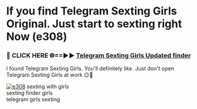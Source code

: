 # If you find Telegram Sexting Girls Original. Just start to sexting right Now (e308)

<h3>🔴 CLICK HERE 🌐==►► <a href="https://tinyurl.com/mtbk5fxa" rel="nofollow">Telegram Sexting Girls Updated finder</a></h3>

I found Telegram Sexting Girls. You'll definitely like. Just don't open Telegram Sexting Girls at work 😉💬

[![e308](https://i.imgur.com/Q8WKrnY.jpeg)](https://tinyurl.com/mtbk5fxa)
sexting with girls<br>
sexting finder girls<br>
telegram girls sexting